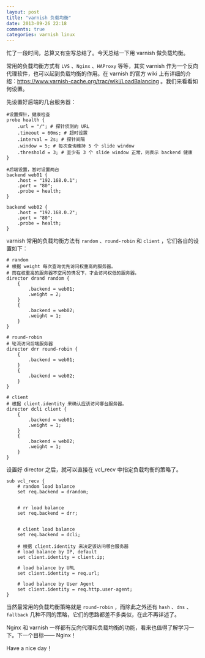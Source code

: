 ```yaml
---
layout: post
title: "varnish 负载均衡"
date: 2013-09-26 22:18
comments: true
categories: varnish linux
---
```

忙了一段时间，总算又有空写总结了。今天总结一下用 varnish 做负载均衡。

常用的负载均衡方式有 `LVS` 、`Nginx` 、`HAProxy` 等等，其实 varnish 作为一个反向代理软件，也可以起到负载均衡的作用。在 varnish 的官方 wiki 上有详细的介绍：<https://www.varnish-cache.org/trac/wiki/LoadBalancing> 。我们来看看如何设置。

<!-- more -->

先设置好后端的几台服务器：

```
#设置探针，健康检查
probe health {
    .url = "/"; # 探针侦测的 URL 
    .timeout = 60ms; # 超时设置
    .interval = 2s; # 探针间隔
    .window = 5; # 每次查询维持 5 个 slide window
    .threshold = 3; # 至少有 3 个 slide window 正常，则表示 backend 健康
}

#后端设置，暂时设置两台
backend web01 {
    .host = "192.168.0.1";
    .port = "80";
    .probe = health;
}

backend web02 {
    .host = "192.168.0.2";
    .port = "80";
    .probe = health;
}
```

varnish 常用的负载均衡方法有 `random` 、`round-robin` 和 `client` ，它们各自的设置如下：

```
# random
# 根据 weight 每次查询优先访问权重高的服务器。
# 而在权重高的服务器不空闲的情况下，才会访问权低的服务器。
director drand random {
    { 
        .backend = web01;
        .weight = 2;
    }
    { 
        .backend = web02;
        .weight = 1;
    }
}

# round-robin
# 轮流访问后端服务器
director drr round-robin {
    { 
        .backend = web01;
    }
    { 
        .backend = web02;
    }
}

# client
# 根据 client.identity 来确认应该访问哪台服务器。
director dcli client {
    { 
        .backend = web01;
        .weight = 1;
    }
    { 
        .backend = web02;
        .weight = 1;
    }
}
```

设置好 director 之后，就可以直接在 vcl_recv 中指定负载均衡的策略了。

```
sub vcl_recv {
    # random load balance
    set req.backend = drandom;


    # rr load balance
    set req.backend = drr;


    # client load balance
    set req.backend = dcli;

    # 根据 client.identity 来决定该访问哪台服务器
    # load balance by IP, default
    set client.identity = client.ip;

    # load balance by URL
    set client.identity = req.url;

    # load balance by User Agent
    set client.identity = req.http.user-agent;
}
```

当然最常用的负载均衡策略就是 `round-robin` ，而除此之外还有 `hash` 、`dns` 、`fallback` 几种不同的策略，它们的思路都差不多类似，在此不再详述了。

Nginx 和 varnish 一样都有反向代理和负载均衡的功能，看来也值得了解学习一下。下一个目标—— Nginx！

Have a nice day！
